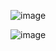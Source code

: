 ![image](https://user-images.githubusercontent.com/99107924/162861407-40481e9e-b66e-4ecb-8523-c5e4319bb1b9.png)


![image](https://user-images.githubusercontent.com/99107924/162861417-6d9bc427-5348-4fda-a22f-f6aea28436e4.png)
